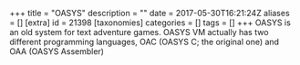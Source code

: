 +++
title = "OASYS"
description = ""
date = 2017-05-30T16:21:24Z
aliases = []
[extra]
id = 21398
[taxonomies]
categories = []
tags = []
+++
OASYS is an old system for text adventure games. OASYS VM actually has two different programming languages, OAC (OASYS C; the original one) and OAA (OASYS Assembler)
